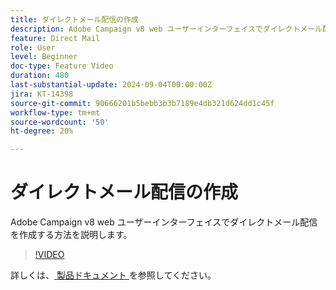 ```yaml
---
title: ダイレクトメール配信の作成
description: Adobe Campaign v8 web ユーザーインターフェイスでダイレクトメール配信を作成する方法を説明します。
feature: Direct Mail
role: User
level: Beginner
doc-type: Feature Video
duration: 480
last-substantial-update: 2024-09-04T00:00:00Z
jira: KT-14398
source-git-commit: 90666201b5bebb3b3b7189e4db321d624dd1c45f
workflow-type: tm+mt
source-wordcount: '50'
ht-degree: 20%

---
```



# ダイレクトメール配信の作成

Adobe Campaign v8 web ユーザーインターフェイスでダイレクトメール配信を作成する方法を説明します。

>[!VIDEO](https://video.tv.adobe.com/v/3433316/?learn=on)

詳しくは、[ 製品ドキュメント ](https://experienceleague.adobe.com/en/docs/campaign-web/v8/msg/direct-mail/gs-direct-mail) を参照してください。
